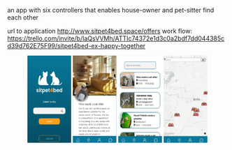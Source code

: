 an app with six controllers that enables house-owner and pet-sitter find each other

url to application http://www.sitpet4bed.space/offers
work flow: https://trello.com/invite/b/IaQsVVMh/ATTIc74372e1d3c0a2bdf7dd044385cd39d762E75F99/sitpet4bed-ex-happy-together
<div align="center">
<img align="center"  src="https://github.com/heyou88/-happy-together/blob/5a908bb42e64e36a991c153a7d718604004ceb11/app/assets/images/sitpet4bed.JPG" alt="bootstrap" width="100" height="200"/>
<img align="center"  src="https://github.com/heyou88/-happy-together/blob/a35d510e5d5e673de3b828d0444d5fc6a149cebe/app/assets/images/show%20page.JPG" alt="bootstrap" width="100" height="200"/>
<img align="center"  src="https://github.com/heyou88/-happy-together/blob/a35d510e5d5e673de3b828d0444d5fc6a149cebe/app/assets/images/index.JPG" alt="bootstrap" width="100" height="200"/>
<img align="center"  src="https://github.com/heyou88/-happy-together/blob/a35d510e5d5e673de3b828d0444d5fc6a149cebe/app/assets/images/map.JPG" alt="bootstrap" width="100" height="200"/>
</div>


